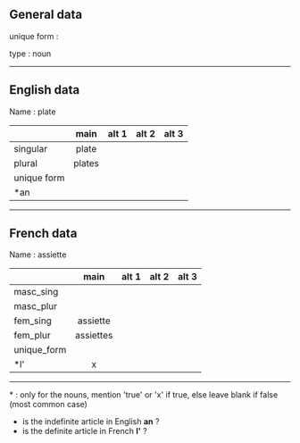 ## General data

unique form :

type : noun

---

## English data

Name : plate

|             |  main  | alt 1 | alt 2 | alt 3 |
| :---------- | :----: | :---: | :---: | ----- |
| singular    | plate  |       |       |       |
| plural      | plates |       |       |       |
| unique form |        |       |       |       |
| \*an        |        |       |       |       |

---

## French data

Name : assiette

|             |   main    | alt 1 | alt 2 | alt 3 |
| :---------- | :-------: | :---: | :---: | :---: |
| masc_sing   |           |       |       |       |
| masc_plur   |           |       |       |       |
| fem_sing    | assiette  |       |       |       |
| fem_plur    | assiettes |       |       |       |
| unique_form |           |       |       |       |
| \*l'        |     x     |       |       |       |

---

\* : only for the nouns, mention 'true' or 'x' if true, else leave blank if false (most common case)

- is the indefinite article in English **an** ?
- is the definite article in French **l'** ?
